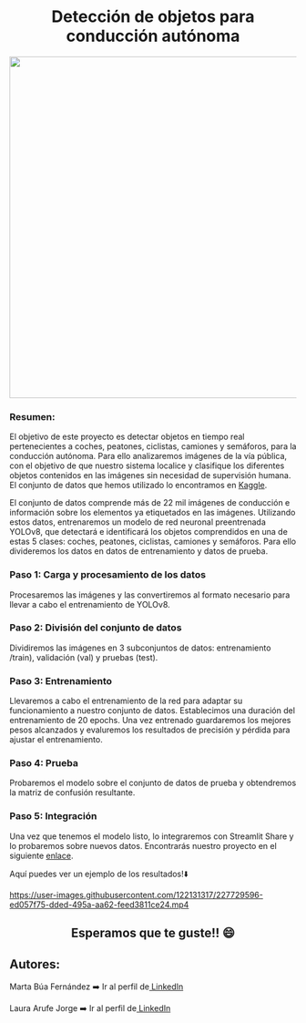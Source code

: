 <h1 style="text-align:center;">Detección de objetos para conducción autónoma</h1>

<p align="center"><img src="https://user-images.githubusercontent.com/122131317/227728740-7b38151f-f415-4fc9-9cd8-efcdff5b5606.jpg" width="600"></p>

<h3>Resumen:</h3>
<p>El objetivo de este proyecto es detectar objetos en tiempo real pertenecientes a coches, peatones, ciclistas, camiones y semáforos, para la conducción autónoma. Para ello analizaremos imágenes de la vía pública, con el objetivo de que nuestro sistema localice y clasifique los diferentes objetos contenidos en las imágenes sin necesidad de supervisión humana. El conjunto de datos que hemos utilizado lo encontramos en <a href="https://www.kaggle.com/datasets/sshikamaru/udacity-self-driving-car-dataset" target = "_blank"> Kaggle</a>.</p>
<p>El conjunto de datos comprende más de 22 mil imágenes de conducción e información sobre los elementos ya etiquetados en las imágenes. Utilizando estos datos, entrenaremos un modelo de red neuronal preentrenada YOLOv8, que detectará e identificará los objetos comprendidos en una de estas 5 clases: coches, peatones, ciclistas, camiones y semáforos. Para ello divideremos los datos en datos de entrenamiento y datos de prueba.</p>

<h3>Paso 1: Carga y procesamiento de los datos</h3> 
<p>Procesaremos las imágenes y las convertiremos al formato necesario para llevar a cabo el entrenamiento de YOLOv8.</p>
<h3>Paso 2: División del conjunto de datos</h3> 
<p>Dividiremos las imágenes en 3 subconjuntos de datos: entrenamiento /train), validación (val) y pruebas (test).</p>
<h3>Paso 3: Entrenamiento</h3> 
<p>Llevaremos a cabo el entrenamiento de la red para adaptar su funcionamiento a nuestro conjunto de datos. Establecimos una duración del entrenamiento de 20 epochs. Una vez entrenado guardaremos los mejores pesos alcanzados y evaluremos los resultados de precisión y pérdida para ajustar el entrenamiento.
<h3>Paso 4: Prueba</h3>
<p>Probaremos el modelo sobre el conjunto de datos de prueba y obtendremos la matriz de confusión resultante.</p>
<h3>Paso 5: Integración</h3> 
<p>Una vez que tenemos el modelo listo, lo integraremos con Streamlit Share y lo probaremos sobre nuevos datos. Encontrarás nuestro proyecto en el siguiente <a href = "https://martabuaf-object-detection-for-self-drivin-streamlit-app-ccbm59.streamlit.app">enlace</a>.</p>
<p>Aquí puedes ver un ejemplo de los resultados!⬇️</p>

https://user-images.githubusercontent.com/122131317/227729596-ed057f75-dded-495a-aa62-feed3811ce24.mp4

<h2 style="text-align:center;">Esperamos que te guste!! 😄</h2>

## Autores: 
<p>Marta Búa Fernández ➡️ Ir al perfil de<a href="https://www.linkedin.com/in/martabuaf" target = "_blank"> LinkedIn </a></p> 
<p>Laura Arufe Jorge ➡️ Ir al perfil de<a href="https://www.linkedin.com/in/laura-arufe-aab862247" target = "_blank"> LinkedIn </a></p>

